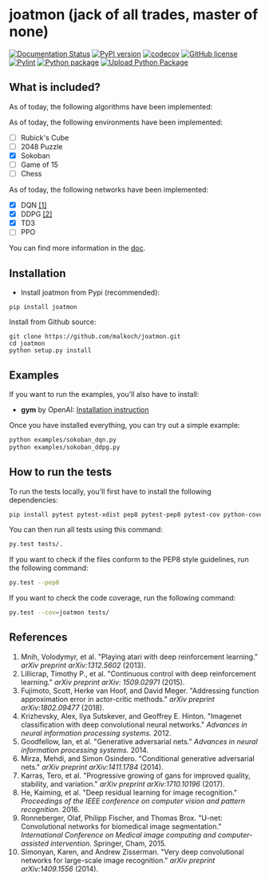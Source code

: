 # joatmon (jack of all trades, master of none)

[![Documentation Status](https://readthedocs.org/projects/joatmon/badge/?version=latest)](https://joatmon.readthedocs.io/en/latest/?badge=latest)
[![PyPI version](https://badge.fury.io/py/joatmon.svg)](https://badge.fury.io/py/joatmon)
[![codecov](https://codecov.io/gh/malkoch/joatmon/branch/master/graph/badge.svg?token=LLMWHT1CN1)](https://codecov.io/gh/malkoch/joatmon)
[![GitHub license](https://img.shields.io/github/license/malkoch/joatmon)](https://github.com/malkoch/joatmon/blob/master/LICENSE)
[![Pylint](https://github.com/malkoch/joatmon/actions/workflows/pylint.yml/badge.svg)](https://github.com/malkoch/joatmon/actions/workflows/pylint.yml)
[![Python package](https://github.com/malkoch/joatmon/actions/workflows/package.yml/badge.svg)](https://github.com/malkoch/joatmon/actions/workflows/package.yml)
[![Upload Python Package](https://github.com/malkoch/joatmon/actions/workflows/release.yml/badge.svg)](https://github.com/malkoch/joatmon/actions/workflows/release.yml)

## What is included?

As of today, the following algorithms have been implemented:

As of today, the following environments have been implemented:

- [ ] Rubick's Cube
- [ ] 2048 Puzzle
- [x] Sokoban
- [ ] Game of 15
- [ ] Chess

As of today, the following networks have been implemented:

- [x] DQN [[1]](http://arxiv.org/abs/1312.5602)
- [x] DDPG [[2]](http://arxiv.org/abs/1509.02971)
- [x] TD3
- [ ] PPO

You can find more information in the [doc](https://joatmon.readthedocs.io/en/latest/).

## Installation

- Install joatmon from Pypi (recommended):

```
pip install joatmon
```

Install from Github source:

```
git clone https://github.com/malkoch/joatmon.git
cd joatmon
python setup.py install
```

## Examples

If you want to run the examples, you'll also have to install:

- **gym** by OpenAI: [Installation instruction](https://github.com/openai/gym#installation)

Once you have installed everything, you can try out a simple example:

```bash
python examples/sokoban_dqn.py
python examples/sokoban_ddpg.py
```

## How to run the tests

To run the tests locally, you'll first have to install the following dependencies:

```bash
pip install pytest pytest-xdist pep8 pytest-pep8 pytest-cov python-coveralls
```

You can then run all tests using this command:

```bash
py.test tests/.
```

If you want to check if the files conform to the PEP8 style guidelines, run the following command:

```bash
py.test --pep8
```

If you want to check the code coverage, run the following command:

```bash
py.test --cov=joatmon tests/
```

## References

1. Mnih, Volodymyr, et al. "Playing atari with deep reinforcement learning." *arXiv preprint arXiv:1312.5602* (2013).
2. Lillicrap, Timothy P., et al. "Continuous control with deep reinforcement learning." *arXiv preprint arXiv:
   1509.02971* (2015).
3. Fujimoto, Scott, Herke van Hoof, and David Meger. "Addressing function approximation error in actor-critic
   methods." *arXiv preprint arXiv:1802.09477* (2018).
4. Krizhevsky, Alex, Ilya Sutskever, and Geoffrey E. Hinton. "Imagenet classification with deep convolutional neural
   networks." *Advances in neural information processing systems.* 2012.
5. Goodfellow, Ian, et al. "Generative adversarial nets." *Advances in neural information processing systems.* 2014.
6. Mirza, Mehdi, and Simon Osindero. "Conditional generative adversarial nets." *arXiv preprint arXiv:1411.1784* (2014).
7. Karras, Tero, et al. "Progressive growing of gans for improved quality, stability, and variation." *arXiv preprint
   arXiv:1710.10196* (2017).
8. He, Kaiming, et al. "Deep residual learning for image recognition." *Proceedings of the IEEE conference on computer
   vision and pattern recognition.* 2016.
9. Ronneberger, Olaf, Philipp Fischer, and Thomas Brox. "U-net: Convolutional networks for biomedical image
   segmentation." *International Conference on Medical image computing and computer-assisted intervention.* Springer,
   Cham, 2015.
10. Simonyan, Karen, and Andrew Zisserman. "Very deep convolutional networks for large-scale image recognition." *arXiv
    preprint arXiv:1409.1556* (2014).
